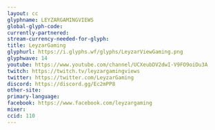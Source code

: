 ```yaml
---
layout: cc
glyphname: LEYZARGAMINGVIEWS
global-glyph-code: 
currently-partnered: 
stream-currency-needed-for-glyph: 
title: LeyzarGaming
glyphurl: https://i.glyphs.wf/glyphs/LeyzarViewGaming.png
glyphwave: 14
youtube: https://www.youtube.com/channel/UCXeubDV2dwI-V9FO9oiDu3A
twitch: https://twitch.tv/leyzargamingviews
twitter: https://twitter.com/LeyzarGaming
discord: https://discord.gg/Ec2mPP8
other-site: 
primary-language: 
facebook: https://www.facebook.com/leyzargaming
mixer: 
ccid: 110
---
```


